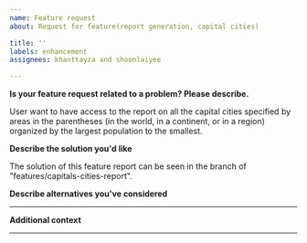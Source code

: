 ```yaml
---
name: Feature request
about: Request for feature(report generation, capital cities)

title: ''
labels: enhancement
assignees: khanttayza and shoonlaiyee

---
```


**Is your feature request related to a problem? Please describe.**

User want to have access to the report on all the capital cities specified by areas in the parentheses (in the world, in a continent, or in a region) organized by the largest population to the smallest.

**Describe the solution you'd like**

The solution of this feature report can be seen in the branch of "features/capitals-cities-report".

**Describe alternatives you've considered**

---

**Additional context**

---
